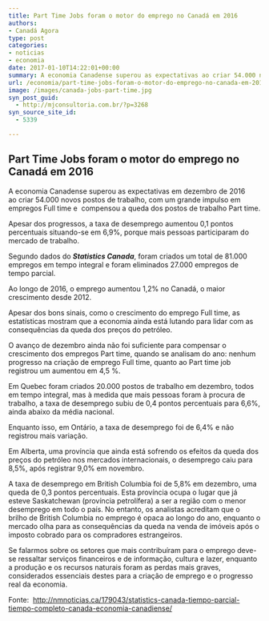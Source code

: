 ```yaml
---
title: Part Time Jobs foram o motor do emprego no Canadá em 2016
authors:
- Canadá Agora
type: post
categories:
- noticias
- economia
date: 2017-01-10T14:22:01+00:00
summary: A economia Canadense superou as expectativas ao criar 54.000 novos postos de trabalho, mas part-time jobs ainda são a maioria no mercado.
url: /economia/part-time-jobs-foram-o-motor-do-emprego-no-canada-em-2016.html
image: /images/canada-jobs-part-time.jpg
syn_post_guid:
  - http://mjconsultoria.com.br/?p=3268
syn_source_site_id:
  - 5339

---
```

## Part Time Jobs foram o motor do emprego no Canadá em 2016

A economia Canadense superou as expectativas em dezembro de 2016 ao criar 54.000 novos postos de trabalho, com um grande impulso em empregos Full time e  compensou a queda dos postos de trabalho Part time.

Apesar dos progressos, a taxa de desemprego aumentou 0,1 pontos percentuais situando-se em 6,9%, porque mais pessoas participaram do mercado de trabalho.

Segundo dados do _**Statistics Canada**_, foram criados um total de 81.000 empregos em tempo integral e foram eliminados 27.000 empregos de  tempo parcial.

Ao longo de 2016, o emprego aumentou 1,2% no Canadá, o maior crescimento desde 2012.

Apesar dos bons sinais, como o crescimento do emprego Full time, as estatísticas mostram que a economia ainda está lutando para lidar com as consequências da queda dos preços do petróleo.

O avanço de dezembro ainda não foi suficiente para compensar o crescimento dos empregos Part time, quando se analisam do ano: nenhum progresso na criação de emprego Full time, quanto ao Part time job registrou um aumentou em 4,5 %.

Em Quebec foram criados 20.000 postos de trabalho em dezembro, todos em tempo integral, mas à medida que mais pessoas foram à procura de trabalho, a taxa de desemprego subiu de 0,4 pontos percentuais para 6,6%, ainda abaixo da média nacional.

Enquanto isso, em Ontário, a taxa de desemprego foi de 6,4% e não registrou mais variação.

Em Alberta, uma província que ainda está sofrendo os efeitos da queda dos preços do petróleo nos mercados internacionais, o desemprego caiu para 8,5%, após registrar 9,0% em novembro.

A taxa de desemprego em British Columbia foi de 5,8% em dezembro, uma queda de 0,3 pontos percentuais. Esta província ocupa o lugar que já esteve Saskatchewan (província petrolífera) a ser a região com o menor desemprego em todo o país. No entanto, os analistas acreditam que o brilho de British Columbia no emprego é opaca ao longo do ano, enquanto o mercado olha para as consequências da queda na venda de imóveis após o imposto cobrado para os compradores estrangeiros.

Se falarmos sobre os setores que mais contribuíram para o emprego deve-se ressaltar serviços financeiros e de informação, cultura e lazer, enquanto a produção e os recursos naturais foram as perdas mais graves, considerados essenciais destes para a criação de emprego e o progresso real da economia.

Fonte:  <a href="http://nmnoticias.ca/179043/statistics-canada-tiempo-parcial-tiempo-completo-canada-economia-canadiense/" target="_blank">http://nmnoticias.ca/179043/statistics-canada-tiempo-parcial-tiempo-completo-canada-economia-canadiense/</a>